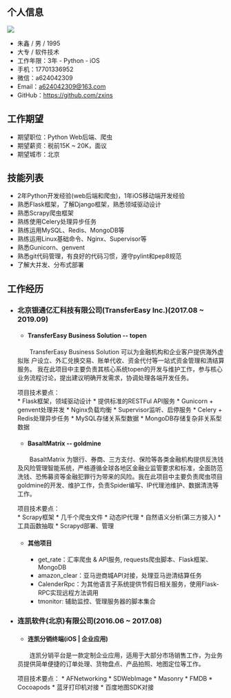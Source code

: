## 个人信息  
![](https://tva1.sinaimg.cn/large/006tNbRwly1g9jmhgqx3xj302202r0sy.jpg)
* 朱鑫 / 男 / 1995
* 大专 / 软件技术
* 工作年限：3年 - Python - iOS
* 手机：17701336952
* 微信：a624042309
* Email：<a624042309@163.com>
* GitHub：<https://github.com/zxins>

## 工作期望
* 期望职位：Python Web后端、爬虫
* 期望薪资：税前15K ~ 20K，面议
* 期望城市：北京  

## 技能列表
* 2年Python开发经验(web后端和爬虫)，1年iOS移动端开发经验
* 熟悉Flask框架，了解Django框架，熟悉领域驱动设计
* 熟悉Scrapy爬虫框架
* 熟练使用Celery处理异步任务
* 熟练运用MySQL、Redis、MongoDB等
* 熟练运用Linux基础命令、Nginx、Supervisor等
* 熟悉Gunicorn、genvent
* 熟悉git代码管理，有良好的代码习惯，遵守pylint和pep8规范
* 了解大并发、分布式部署



## 工作经历  
* ### 北京银通亿汇科技有限公司(TransferEasy Inc.)(2017.08 ~ 2019.09)  
	- #### TransferEasy Business Solution -- topen
	&emsp;&emsp;TransferEasy Business Solution 可以为金融机构和企业客户提供海外虚拟账 户设立、外汇兑换交易、账单代收、资金代付等一站式资金管理和清结算服务。
	我在此项目中主要负责其核心系统topen的开发与维护工作，参与核心业务流程讨论，提出建议明确开发需求，协调处理各端开发任务。

	项目技术要点：  
		* Flask框架，领域驱动设计
		* 提供标准的RESTFul API服务
		* Gunicorn + genvent处理并发
		* Nginx负载均衡
		* Supervisor监听、启停服务
		* Celery + Redis处理异步任务
		* MySQL存储关系型数据
		* MongoDB存储复杂非关系型数据

	- #### BasaltMatrix -- goldmine
	&emsp;&emsp;BasaltMatrix 为银行、券商、三方支付、保险等各类金融机构提供反洗钱及风险管理智能系统，严格遵循全球各地区金融业监管要求和标准，全面防范洗钱、恐怖募资等金融犯罪行为带来的风险。我在此项目中主要负责爬虫项目goldmine的开发、维护工作，负责Spider编写、IP代理池维护、数据清洗等工作。

	项目技术要点：  
		* Scrapy框架
		* 几千个爬虫文件
		* 动态IP代理
		* 自然语义分析(第三方接入)
		* 工具函数抽取
		* Scrapyd部署、管理

	- #### 其他项目
		* get_rate：汇率爬虫 & API服务, requests爬虫脚本、Flask框架、MongoDB
		* amazon_clear：亚马逊商城API对接，处理亚马逊清结算任务
		* CalenderRpc：为其他语言子系统提供节假日相关服务，使用Flask-RPC实现远程方法调用
		* tmonitor: 辅助监控、管理服务器的脚本集合


* ### 连凯软件(北京)有限公司(2016.06 ~ 2017.08)  
	- #### 连凯分销终端(iOS | 企业应用)
	&emsp;&emsp;连凯分销平台是一款定制企业应用，适用于大部分市场销售工作，为业务
员提供简单便捷的订单处理、货物盘点、产品拍照、地图定位等工作。
	
	项目技术要点：
		* AFNetworking
		* SDWebImage
		* Masonry
		* FMDB
		* Cocoapods
		* 蓝牙打印机对接
		* 百度地图SDK对接


